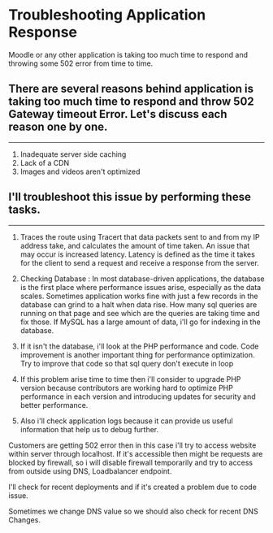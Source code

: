 Troubleshooting Application Response
=========

Moodle or any other application is taking too much time to respond and throwing some 502 error from time to time.

## There are several reasons behind application is taking too much time to respond and throw 502 Gateway timeout Error. Let's discuss each reason one by one.
-------------------------

1. Inadequate server side caching
2. Lack of a CDN
3. Images and videos aren't optimized

## I'll troubleshoot this issue by performing these tasks. 
-------------------------

1. Traces the route using Tracert that data packets sent to and from my IP address take, and calculates the amount of time taken. An issue that may occur is increased latency. Latency is defined as the time it takes for the client to send a request and receive a response from the server.

2. Checking Database : In most database-driven applications, the database is the first place where performance issues arise, especially as the data scales. Sometimes application works fine with just a few records in the database can grind to a halt when data rise. How many sql queries are running on that page and see which are the queries are taking time and fix those.
If MySQL has a large amount of data, i'll go for indexing in the database.

3. If it isn't the database, i'll look at the PHP performance and code. Code improvement is another important thing for performance optimization. Try to improve that code so that sql query don't execute in loop

4. If this problem arise time to time then i'll consider to upgrade PHP version because contributors are working hard to optimize PHP performance in each version and introducing updates for security and better performance.

5. Also i'll check application logs because it can provide us useful information that help us to debug further.

Customers are getting 502 error then in this case i'll try to access website within server through localhost. If it's accessible then might be requests are blocked by firewall, so i will disable firewall temporarily and try to access from outside using DNS, Loadbalancer endpoint. 

I'll check for recent deployments and if it's created a problem due to code issue. 

Sometimes we change DNS value so we should also check for recent DNS Changes.

